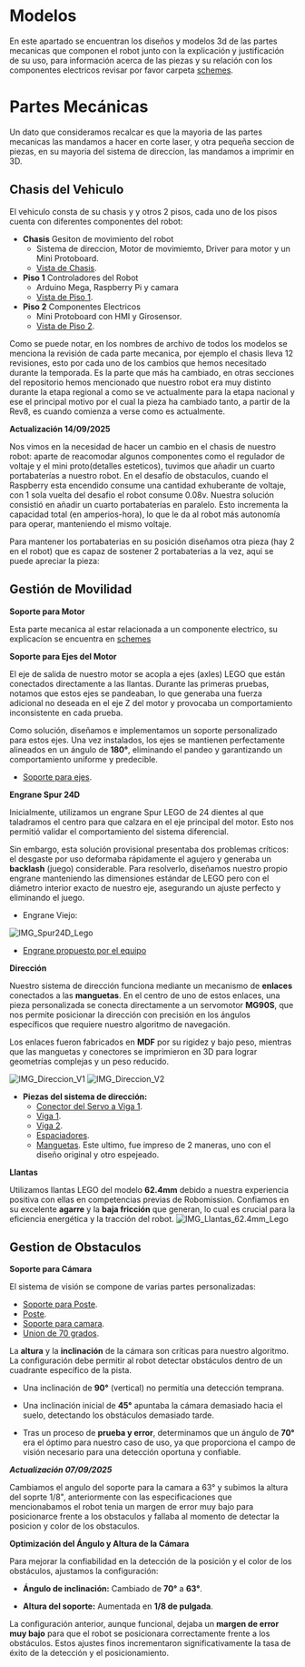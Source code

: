 Modelos 
===
En este apartado se encuentran los diseños y modelos 3d de las partes mecanicas que componen el robot junto con la explicación y justificación de su uso, para información acerca de las piezas y su relación con los componentes electricos revisar por favor carpeta [schemes](/schemes/README.md).

Partes Mecánicas
===
Un dato que consideramos recalcar es que la mayoria de las partes mecanicas las mandamos a hacer en corte laser, y otra pequeña seccion de piezas, en su mayoria del sistema de direccíon, las mandamos a imprimir en 3D.

## Chasis del Vehiculo
El vehiculo consta de su chasis y y otros 2 pisos, cada uno de los pisos cuenta con diferentes componentes del robot:
- **Chasis** Gesiton de movimiento del robot
  - Sistema de direccion, Motor de movimiemto, Driver para motor y un Mini Protoboard.
  - [Vista de Chasis](/models/S25_Chasis_Rev12.STL).
- **Piso 1** Controladores del Robot
  - Arduino Mega, Raspberry Pi y camara
  - [Vista de Piso 1](/models/S25_BS_Rev6.STL).
- **Piso 2** Componentes Electricos
  - Mini Protoboard con HMI y Girosensor.
  - [Vista de Piso 2](/models/S25_Piso3_Rev1.STL).
 
Como se puede notar, en los nombres de archivo de todos los modelos se menciona la revisión de cada parte mecanica, por ejemplo el chasis lleva 12 revisiones, esto por cada uno de los cambios que hemos necesitado durante la temporada. Es la parte que más ha cambiado, en otras secciones del repositorio hemos mencionado que nuestro robot era muy distinto durante la etapa regional a como se ve actualmente para la etapa nacional y ese el principal motivo por el cual la pieza ha cambiado tanto, a partir de la Rev8, es cuando comienza a verse como es actualmente.

**Actualización 14/09/2025**

Nos vimos en la necesidad de hacer un cambio en el chasis de nuestro robot: aparte de reacomodar algunos componentes como el regulador de voltaje y el mini proto(detalles esteticos), tuvimos que añadir un cuarto portabaterías a nuestro robot. En el desafío de obstaculos, cuando el Raspberry esta encendido consume una cantidad exhuberante de voltaje, con 1 sola vuelta del desafio el robot consume 0.08v. Nuestra solución consistió en añadir un cuarto portabaterías en paralelo. Esto incrementa la capacidad total (en amperios-hora), lo que le da al robot más autonomía para operar, manteniendo el mismo voltaje. 

Para mantener los portabaterias en su posición diseñamos otra pieza (hay 2 en el robot) que es capaz de sostener 2 portabaterias a la vez, aqui se puede apreciar la pieza:


## Gestión de Movilidad
**Soporte para Motor**

Esta parte mecanica al estar relacionada a un componente electrico, su explicacíon se encuentra en [schemes](/schemes/README.md)

**Soporte para Ejes del Motor**

El eje de salida de nuestro motor se acopla a ejes (axles) LEGO que están conectados directamente a las llantas. Durante las primeras pruebas, notamos que estos ejes se pandeaban, lo que generaba una fuerza adicional no deseada en el eje Z del motor y provocaba un comportamiento inconsistente en cada prueba.

Como solución, diseñamos e implementamos un soporte personalizado para estos ejes. Una vez instalados, los ejes se mantienen perfectamente alineados en un ángulo de **180°**, eliminando el pandeo y garantizando un comportamiento uniforme y predecible.
- [Soporte para ejes](/models/S25_Soporte_Eje_Motor_Rev1.STL).

**Engrane Spur 24D**

Inicialmente, utilizamos un engrane Spur LEGO de 24 dientes al que taladramos el centro para que calzara en el eje principal del motor. Esto nos permitió validar el comportamiento del sistema diferencial.

Sin embargo, esta solución provisional presentaba dos problemas críticos: el desgaste por uso deformaba rápidamente el agujero y generaba un **backlash** (juego) considerable. Para resolverlo, diseñamos nuestro propio engrane manteniendo las dimensiones estándar de LEGO pero con el diámetro interior exacto de nuestro eje, asegurando un ajuste perfecto y eliminando el juego.

- Engrane Viejo:

![IMG_Spur24D_Lego](IMG_Spur24D_Lego.jpeg)

- [Engrane propuesto por el equipo](/models/S25_Spur_24D_Rev3.STL)


**Dirección** 

Nuestro sistema de dirección funciona mediante un mecanismo de **enlaces** conectados a las **manguetas**. En el centro de uno de estos enlaces, una pieza personalizada se conecta directamente a un servomotor **MG90S**, que nos permite posicionar la dirección con precisión en los ángulos específicos que requiere nuestro algoritmo de navegación.

Los enlaces fueron fabricados en **MDF** por su rigidez y bajo peso, mientras que las manguetas y conectores se imprimieron en 3D para lograr geometrías complejas y un peso reducido.

![IMG_Direccion_V1](IMG_Direccion_V1.jpeg)
![IMG_Direccion_V2](IMG_Direccion_V2.jpeg)

- **Piezas del sistema de dirección:**
  - [Conector del Servo a Viga 1](/models/S25_Conexion_Servo-enlace_Rev2.STL).
  - [Viga 1](/models/S25_Enlace_Direccion_Rev5.STL).
  - [Viga 2](/models/S25_Soporte_Servo_Rev4.STL).
  - [Espaciadores](/models/S25_Rondana_Direccion_Rev1.STL).
  - [Manguetas](/models/S25_Mangueta_Rev1.STL).
 Este ultimo, fue impreso de 2 maneras, uno con el diseño original y otro espejeado.


**Llantas**

Utilizamos llantas LEGO del modelo **62.4mm** debido a nuestra experiencia positiva con ellas en competencias previas de Robomission. Confiamos en su excelente **agarre** y la **baja fricción** que generan, lo cual es crucial para la eficiencia energética y la tracción del robot.
![IMG_Llantas_62.4mm_Lego](IMG_Llantas_62.4mm_Lego.webp)


## Gestion de Obstaculos

**Soporte para Cámara**

El sistema de visión se compone de varias partes personalizadas:


  - [Soporte para Poste](/models/S25_Soporte_Poste_Camara_Rev1.STL).
  - [Poste](/models/S25_Poste_Camara_Rev1.STL).
  - [Soporte para camara](/models/S25_Soporte_Camara_Rev1.STL).
  - [Union de 70 grados](/models/S25_Union_70_grados_Camara_Rev1.STL).

La **altura** y la **inclinación** de la cámara son críticas para nuestro algoritmo. La configuración debe permitir al robot detectar obstáculos dentro de un cuadrante específico de la pista.

- Una inclinación de **90°** (vertical) no permitía una detección temprana.

- Una inclinación inicial de **45°** apuntaba la cámara demasiado hacia el suelo, detectando los obstáculos demasiado tarde.

- Tras un proceso de **prueba y error**, determinamos que un ángulo de **70°** era el óptimo para nuestro caso de uso, ya que proporciona el campo de visión necesario para una detección oportuna y confiable.
  

***Actualización 07/09/2025***

Cambiamos el angulo del soporte para la camara a 63° y subimos la altura del soprte 1/8", anteriormente con las especificaciones que mencionabamos el robot tenia un margen de error muy bajo para posicionarce frente a los obstaculos y fallaba al momento de detectar la posicion y color de los obstaculos.

**Optimización del Ángulo y Altura de la Cámara**

Para mejorar la confiabilidad en la detección de la posición y el color de los obstáculos, ajustamos la configuración:

- **Ángulo de inclinación:** Cambiado de **70°** a **63°**.

- **Altura del soporte:** Aumentada en **1/8 de pulgada**.

La configuración anterior, aunque funcional, dejaba un **margen de error muy bajo** para que el robot se posicionara correctamente frente a los obstáculos. Estos ajustes finos incrementaron significativamente la tasa de éxito de la detección y el posicionamiento.
